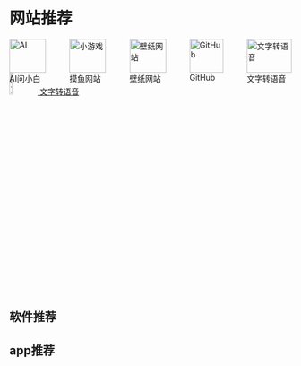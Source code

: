 # 网站推荐

<div style="display: flex; justify-content: space-between; align-items: center;">
  <a href="https://www.wenxiaobai.com/" target="_blank" style="display: inline-block; width: 65px; height: 60px;  position: relative; text-decoration:none">
    <img src="https://files.codelife.cc/icons/wenxiaobai.png?x-oss-process=image/resize,limit_0,m_fill,w_100,h_100/quality,q_92/format,webp" alt="AI" style="width: 100%; height: 100%; object-fit: contain; transition: transform 0.3s ease;" onmouseover="this.style.transform='scale(1.1)'" onmouseout="this.style.transform='scale(1)'">
    AI问小白
  </a>
  <a href="https://poki.com/zh" target="_blank" style="display: inline-block; width: 65px; height: 60px;position: relative;text-decoration:none">
    <img src="https://files.codelife.cc/website/5b4eb3c8b8148e442cb18f62.png?x-oss-process=image/resize,limit_0,m_fill,w_100,h_100/quality,q_92/format,webp" alt="小游戏" style="width: 100%; height: 100%; object-fit: contain; transition: transform 0.3s ease;" onmouseover="this.style.transform='scale(1.1)'" onmouseout="this.style.transform='scale(1)'">
    摸鱼网站
  </a>
  <a href="https://haowallpaper.com/homeView" target="_blank" style="display: inline-block; width: 65px; height: 60px; position: relative;text-decoration:none">
    <img src="https://haowallpaper.com/favicon.ico" alt="壁纸网站" style="width: 100%; height: 100%; object-fit: contain; transition: transform 0.3s ease;" onmouseover="this.style.transform='scale(1.1)'" onmouseout="this.style.transform='scale(1)'">
    壁纸网站
  </a>
  <a href="https://hellogithub.com/" target="_blank" style=" width: 60px; height: 60px; text-decoration:none">
    <img src="https://hellogithub.com/favicon/apple-icon-57x57.png" alt="GitHub" style="width: 100%; height: 100%; object-fit: contain; transition: transform 0.3s ease;" onmouseover="this.style.transform='scale(1.1)'" onmouseout="this.style.transform='scale(1)'">
    GitHub
  </a>

  <a href="https://ttsmaker.cn/" target="_blank" style=" width: 80px; height: 60px; text-decoration:none">
    <img src="https://ttsmaker.cn/static/v3_theme_01_asset/logo/favicon.ico?version=3" alt="文字转语音" style="width: 100%; height: 100%; object-fit: contain; transition: transform 0.3s ease;" onmouseover="this.style.transform='scale(1.1)'" onmouseout="this.style.transform='scale(1)'">
    文字转语音
  </a>

</div>


<a href="https://ttsmaker.cn/" target="_blank" style=" ">
    <img src="https://ttsmaker.cn/static/v3_theme_01_asset/logo/favicon.ico?version=3" alt="文字转语音" style="width: 10%; height: 10%; object-fit: contain; transition: transform 0.3s ease;" onmouseover="this.style.transform='scale(1.1)'" onmouseout="this.style.transform='scale(1)'">
    文字转语音
  </a>

## 软件推荐





## app推荐
